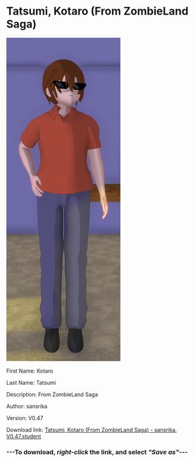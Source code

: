 # Tatsumi, Kotaro (From ZombieLand Saga)

<img src="https://raw.githubusercontent.com/Arbiter1223/Daigaku-Gurashi-Custom-Students/master/Students/Files/Tatsumi%2C%20Kotaro%20(From%20ZombieLand%20Saga).png" title="Tatsumi, Kotaro (From ZombieLand Saga) - sansrika, V0.47">

First Name: Kotaro

Last Name: Tatsumi

Description: From ZombieLand Saga

Author: sansrika

Version: V0.47

Download link: <a href="https://raw.githubusercontent.com/Arbiter1223/Daigaku-Gurashi-Custom-Students/master/Students/Files/Tatsumi%2C%20Kotaro%20(From%20ZombieLand%20Saga)%20-%20sansrika%2C%20V0.47.student">Tatsumi, Kotaro (From ZombieLand Saga) - sansrika, V0.47.student</a>

### ---**To download, _right-click_ the link, and select _"Save as"_**---
